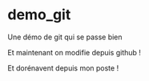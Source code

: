 # demo_git
Une démo de git qui se passe bien

Et maintenant on modifie depuis github !

Et dorénavent depuis mon poste !

